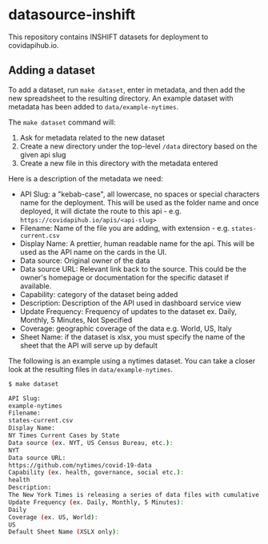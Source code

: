 # datasource-inshift

This repository contains INSHIFT datasets for deployment to covidapihub.io.

## Adding a dataset

To add a dataset, run `make dataset`, enter in metadata, and then add the new spreadsheet to the resulting directory. An example dataset with metadata has been added to `data/example-nytimes`.

The `make dataset` command will:

1. Ask for metadata related to the new dataset
2. Create a new directory under the top-level `/data` directory based on the given api slug
3. Create a new file in this directory with the metadata entered

Here is a description of the metadata we need:

- API Slug: a "kebab-case", all lowercase, no spaces or special characters name for the deployment. This will be used as the folder name and once deployed, it will dictate the route to this api - e.g. `https://covidapihub.io/apis/<api-slug>`
- Filename: Name of the file you are adding, with extension - e.g. `states-current.csv`
- Display Name: A prettier, human readable name for the api. This will be used as the API name on the cards in the UI.
- Data source: Original owner of the data
- Data source URL: Relevant link back to the source. This could be the owner's homepage or documentation for the specific dataset if available.
- Capability: category of the dataset being added
- Description: Description of the API used in dashboard service view
- Update Frequency: Frequency of updates to the dataset ex. Daily, Monthly, 5 Minutes, Not Specified
- Coverage: geographic coverage of the data e.g. World, US, Italy
- Sheet Name: if the dataset is xlsx, you must specify the name of the sheet that the API will serve up by default

The following is an example using a nytimes dataset. You can take a closer look at the resulting files in `data/example-nytimes`.

```sh
$ make dataset

API Slug:
example-nytimes
Filename:
states-current.csv
Display Name:
NY Times Current Cases by State
Data source (ex. NYT, US Census Bureau, etc.):
NYT
Data source URL:
https://github.com/nytimes/covid-19-data 
Capability (ex. health, governance, social etc.):
health
Description:
The New York Times is releasing a series of data files with cumulative counts of coronavirus cases in the United States, at the state and county level, over time. We are compiling this time series data from state and local governments and health departments in an attempt to provide a complete record of the ongoing outbreak.
Update Frequency (ex. Daily, Monthly, 5 Minutes):
Daily
Coverage (ex. US, World):
US
Default Sheet Name (XSLX only):
```
